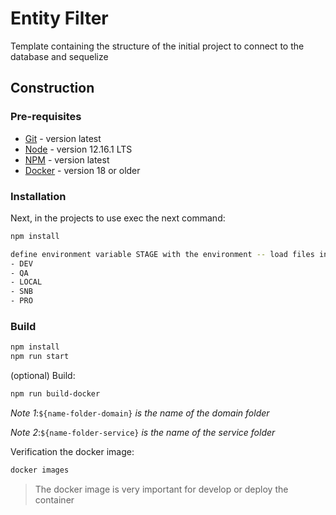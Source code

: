 # Entity Filter
Template containing the structure of the initial project to connect to the database and sequelize

## Construction
### Pre-requisites
* [Git](https://git-scm.com) - version latest
* [Node](https://nodejs.org/es/) - version 12.16.1 LTS
* [NPM](https://www.npmjs.com/get-npm) - version latest
* [Docker](https://www.docker.com) - version 18 or older

### Installation
Next, in the projects to use exec the next command:
```sh
npm install

define environment variable STAGE with the environment -- load files in config/env
- DEV
- QA
- LOCAL
- SNB
- PRO

```

### Build
```sh
npm install
npm run start
```
(optional) Build:
```sh
npm run build-docker
```
*Note 1*:`${name-folder-domain}` *is the name of the domain folder*

*Note 2*:`${name-folder-service}` *is the name of the service folder*

Verification the docker image:
```sh
docker images
```
> The docker image is very important for develop or deploy the container

